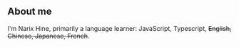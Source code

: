 ## About me

I'm Narix Hine, primarily a language learner: JavaScript, Typescript, ~~English, Chinese, Japanese, French~~.
